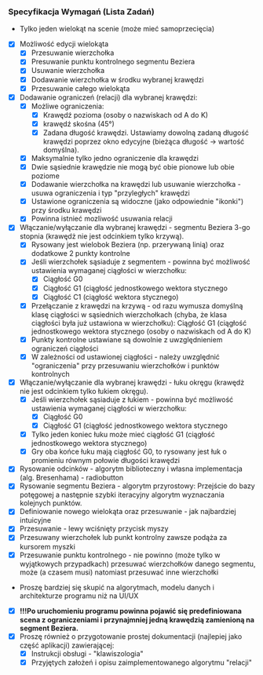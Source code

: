 ### Specyfikacja Wymagań (Lista Zadań)

- Tylko jeden wielokąt na scenie (może mieć samoprzecięcia)
- [x] Możliwość edycji wielokąta
  - [x] Przesuwanie wierzchołka
  - [x] Presuwanie punktu kontrolnego segmentu Beziera
  - [x] Usuwanie wierzchołka
  - [x] Dodawanie wierzchołka w środku wybranej krawędzi
  - [x] Przesuwanie całego wielokąta
- [x] Dodawanie ograniczeń (relacji) dla wybranej krawędzi:
  - [x] Możliwe ograniczenia:
    - [x] Krawędź pozioma (osoby o nazwiskach od A do K)
    - [x] krawędź skośna (45°)
    - [x] Zadana długość krawędzi. Ustawiamy dowolną zadaną długość krawędzi poprzez okno edycyjne (bieżąca długość -> wartość domyślna).
  - [x] Maksymalnie tylko jedno ograniczenie dla krawędzi
  - [x] Dwie sąsiednie krawędzie nie mogą być obie pionowe lub obie poziome
  - [x] Dodawanie wierzchołka na krawędzi lub usuwanie wierzchołka - usuwa ograniczenia i typ "przyległych" krawędzi
  - [x] Ustawione ograniczenia są widoczne (jako odpowiednie "ikonki") przy środku krawędzi
  - [x] Powinna istnieć mozliwość usuwania relacji
- [x] Włączanie/wyłączanie dla wybranej krawędzi - segmentu Beziera 3-go stopnia (krawędż nie jest odcinkiem tylko krzywą).
  - [x] Rysowany jest wielobok Beziera (np. przerywaną linią) oraz dodatkowe 2 punkty kontrolne
  - [x] Jeśli wierzchołek sąsiaduje z segmentem - powinna być możliwość ustawienia wymaganej ciągłości w wierzchołku:
    - [x] Ciągłość G0
    - [x] Ciągłość G1 (ciągłość jednostkowego wektora stycznego
    - [x] Ciągłość C1 (ciągłość wektora stycznego)
  - [x] Przełączanie z krawędzi na krzywą - od razu wymusza domyślną klasę ciągłości w sąsiednich wierzchołkach (chyba, że klasa ciągłości była już ustawiona w wierzchołku): Ciągłość G1 (ciągłość jednostkowego wektora stycznego (osoby o nazwiskach od A do K)
  - [x] Punkty kontrolne ustawiane są dowolnie z uwzględnieniem ograniczeń ciągłości
  - [x] W zależności od ustawionej ciągłości - należy uwzględnić "ograniczenia" przy przesuwaniu wierzchołków i punktów kontrolnych
- [x] Włączanie/wyłączanie dla wybranej krawędzi - łuku okręgu (krawędż nie jest odcinkiem tylko łukiem okręgu).
  - [x] Jeśli wierzchołek sąsiaduje z łukiem - powinna być możliwość ustawienia wymaganej ciągłości w wierzchołku:
    - [x] Ciągłość G0
    - [x] Ciągłość G1 (ciągłość jednostkowego wektora stycznego
  - [x] Tylko jeden koniec łuku może mieć ciągłość G1 (ciągłość jednostkowego wektora stycznego)
  - [x] Gry oba końce łuku mają ciągłość G0, to rysowany jest łuk o promieniu równym połowie długości krawędzi
- [x] Rysowanie odcinków - algorytm biblioteczny i własna implementacja (alg. Bresenhama) - radiobutton
- [x] Rysowanie segmentu Beziera - algorytm przyrostowy: Przejście do bazy potęgowej a następnie szybki iteracyjny algorytm wyznaczania kolejnych punktów.
- [x] Definiowanie nowego wielokąta oraz przesuwanie - jak najbardziej intuicyjne
- [x] Przesuwanie - lewy wciśnięty przycisk myszy
- [x] Przesuwany wierzchołek lub punkt kontrolny zawsze podąża za kursorem myszki
- [x] Przesuwanie punktu kontrolnego - nie powinno (może tylko w wyjątkowych przypadkach) przesuwać wierzchołków danego segmentu, może (a czasem musi) natomiast przesuwać inne wierzchołki
- Proszę bardziej się skupić na algorytmach, modelu danych i architekturze programu niż na UI/UX
- [x] **!!!Po uruchomieniu programu powinna pojawić się predefiniowana scena z ograniczeniami i przynajmniej jedną krawędzią zamienioną na segment Beziera.**
- [x] Proszę również o przygotowanie prostej dokumentacji (najlepiej jako część aplikacji) zawierającej:
  - [x] Instrukcji obsługi - "klawiszologia"
  - [x] Przyjętych założeń i opisu zaimplementowanego algorytmu "relacji"